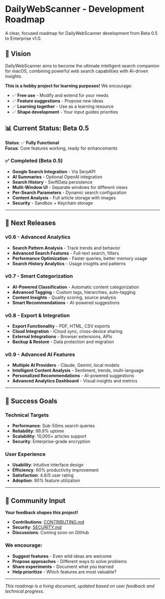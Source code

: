 # DailyWebScanner - Development Roadmap

A clear, focused roadmap for DailyWebScanner development from Beta 0.5 to Enterprise v1.0.

## 🎯 Vision

DailyWebScanner aims to become the ultimate intelligent search companion for macOS, combining powerful web search capabilities with AI-driven insights.

**This is a hobby project for learning purposes!** We encourage:
- ✅ **Free use** - Modify and extend for your needs
- ✅ **Feature suggestions** - Propose new ideas
- ✅ **Learning together** - Use as a learning resource
- ✅ **Shape development** - Your input guides priorities

## 📊 Current Status: Beta 0.5

**Status**: ✅ **Fully Functional**  
**Focus**: Core features working, ready for enhancements

### ✅ **Completed (Beta 0.5)**
- **Google Search Integration** - Via SerpAPI
- **AI Summaries** - Optional OpenAI integration
- **Search History** - SwiftData persistence
- **Multi-Window UI** - Separate windows for different views
- **Per-Search Parameters** - Dynamic search configuration
- **Content Analysis** - Full article storage with images
- **Security** - Sandbox + Keychain storage

---

## 🚀 **Next Releases**

### **v0.6 - Advanced Analytics**
- **Search Pattern Analysis** - Track trends and behavior
- **Advanced Search Features** - Full-text search, filters
- **Performance Optimization** - Faster queries, better memory usage
- **Search History Analytics** - Usage insights and patterns

### **v0.7 - Smart Categorization**
- **AI-Powered Classification** - Automatic content categorization
- **Advanced Tagging** - Custom tags, hierarchies, auto-tagging
- **Content Insights** - Quality scoring, source analysis
- **Smart Recommendations** - AI-powered suggestions

### **v0.8 - Export & Integration**
- **Export Functionality** - PDF, HTML, CSV exports
- **Cloud Integration** - iCloud sync, cross-device sharing
- **External Integrations** - Browser extensions, APIs
- **Backup & Restore** - Data protection and migration

### **v0.9 - Advanced AI Features**
- **Multiple AI Providers** - Claude, Gemini, local models
- **Intelligent Content Analysis** - Sentiment, trends, multi-language
- **Personalized Recommendations** - AI-powered suggestions
- **Advanced Analytics Dashboard** - Visual insights and metrics

---

## 🎯 **Success Goals**

### **Technical Targets**
- **Performance**: Sub-50ms search queries
- **Reliability**: 99.9% uptime
- **Scalability**: 10,000+ articles support
- **Security**: Enterprise-grade encryption

### **User Experience**
- **Usability**: Intuitive interface design
- **Efficiency**: 60% productivity improvement
- **Satisfaction**: 4.8/5 user rating
- **Adoption**: 90% feature utilization

---

## 🤝 **Community Input**

**Your feedback shapes this project!**

- **Contributions**: [CONTRIBUTING.md](docs/project/CONTRIBUTING.md)
- **Security**: [SECURITY.md](docs/legal/SECURITY.md)
- **Discussions**: Coming soon on GitHub

### **We encourage:**
- **Suggest features** - Even wild ideas are welcome
- **Propose approaches** - Different ways to solve problems
- **Share experiments** - Document what you learned
- **Help prioritize** - Which features are most valuable?

---

*This roadmap is a living document, updated based on user feedback and technical progress.*
